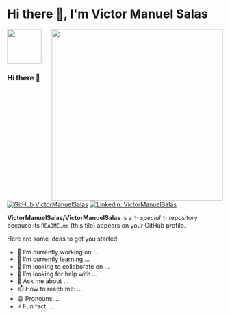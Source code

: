 <h1>Hi there 👋, I'm Victor Manuel Salas</h1>
<img src="https://www.bing.com/th/id/OGC.a68130179ec9bebd0fe70bf7542d6ef8?pid=1.7&rurl=https%3a%2f%2fgifimage.net%2fwp-content%2fuploads%2f2017%2f11%2fimagenes-gif-pinterest-12.gif&ehk=%2fB7%2bsfVKXguKYt3dLp4fQq45BcGIPsbYLFDZxatXboQ%3d" width="80"/>

<img align='right' src="https://www.bing.com/th/id/OGC.5ab3441d2c16133517a2617e5c43457c?pid=1.7&rurl=https%3a%2f%2fi.kinja-img.com%2fgawker-media%2fimage%2fupload%2fs--DV8J5N_I--%2fc_scale%2cfl_progressive%2cq_80%2cw_800%2firgwz4thubaadkxhifes.gif&ehk=xd1q4G6vlngeW65DoHosp2oAueo0J8if6uCWVqqQAYY%3d" width="400"/>

### Hi there 👋

<!--[![Twitter: prueba](https://img.shields.io/twitter/follow/usuario?style=social)](https://twitter.com/usuario)-->

[![GitHub VictorManuelSalas](https://img.shields.io/github/followers/VictorManuelSalas?label=follow&style=social)](https://github.com/VictorManuelSalas)
[![Linkedin: VictorManuelSalas](https://img.shields.io/badge/-VictorManuelSalas-blue?style=flat-square&logo=Linkedin&logoColor=white&link=https://www.linkedin.com/in/victor-manuel-nuñez-salas/)](https://www.linkedin.com/in/victor-manuel-nuñez-salas/)

**VictorManuelSalas/VictorManuelSalas** is a ✨ _special_ ✨ repository because its `README.md` (this file) appears on your GitHub profile.

Here are some ideas to get you started:

- 🔭 I’m currently working on ...
- 🌱 I’m currently learning ...
- 👯 I’m looking to collaborate on ...
- 🤔 I’m looking for help with ...
- 💬 Ask me about ...
- 📫 How to reach me: ...
- 😄 Pronouns: ...
- ⚡ Fun fact: ...
<!--
```javascript
const Fer = {
  pronouns: 'She' | 'Her',
  code: ['Javascript','HTML', 'CSS', 'Python', 'Java', 'C++'], 
  tools: ['Node', 'Mongo', 'Flask', 'Azure', 'IBM Watson', 'Dialogflow','GCP', 'Embedded Systems'],
  areas: ['IoT', 'Chatbots', 'Electronics', 'Cloud', 'Data'],
  techCommunities: {
                        host: 'LatinXperts',
                        organizer: 'Bravers', 'Hack DHI' 'Azure Capital', 'Hackathon Innovaccion Virtual',
                        events: 'Hack DHI', 'Nasa Space Apps', 'Office 365 Capital', 'LHD Tec León', 'and many collabs',
                        speaker: 'DroidCon', 'PyCon Latam', 'CONISOFT', 'OctogatosConf','Streamyard Level Up Summit',
                        mentor: 'in a lot of hackathons'
                      },
 challenge: 'I'm a Learning producer at Launch X by Innovacción Virtual - Microsoft a program with around 200k attendees for the next 3 months... '
}
```

-->
